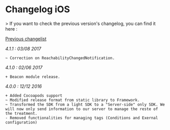 Changelog iOS
=============

<div class="warning"></div>
>  If you want to check the previous version's changelog, you can find it here :

[Previous changelist](../res/changelog_iOS_3.md)

*4.1.1 : 03/08 2017*

	~ Correction on ReachabilityChangedNotification.

*4.1.0 : 02/06 2017*

	+ Beacon module release.

*4.0.0 : 12/12 2016*

    + Added Cocoapods support
    ~ Modified release format from static library to Framework.
    ~ Transformed the SDK from a light SDK to a "Server-side" only SDK. We will now only send information to our server to manage the reste of the treatment.
    - Removed functionalities for managing tags (Conditions and Exernal configuration)
